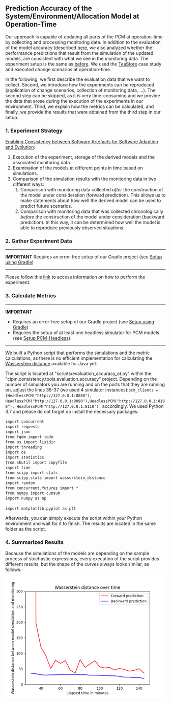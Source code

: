 ## Prediction Accuracy of the System/Environment/Allocation Model at Operation-Time
Our approach is capable of updating all parts of the PCM at operation-time by collecting and processing monitoring data. In addition to the evaluation of the model accuracy (described [here](https://github.com/CIPM-tools/CIPM-Pipeline/blob/documentation/cipm.consistency.root/cipm.consistency.tools.evaluation.accuracy/readmes/README-MODEL-ACC-OT.md), we also analyzed whether the performance predictions that result from the simulation of the updated models, are consistent with what we see in the monitoring data. The experiment setup is the same as [before](https://github.com/CIPM-tools/CIPM-Pipeline/blob/documentation/cipm.consistency.root/cipm.consistency.tools.evaluation.accuracy/readmes/README-MODEL-ACC-OT.md). We used the [TeaStore](https://github.com/CIPM-tools/TeaStore/tree/monitoring-cipm) case study and executed change scenarios at operation-time.

In the following, we first describe the evaluation data that we want to collect. Second, we introduce how the experiments can be reproduced (application of change scenarios, collection of monitoring data, ...). The second step can be skipped, as it is very time-consuming and we provide the data that arose during the execution of the experiments in our environment. Third, we explain how the metrics can be calculated, and finally, we provide the results that were obtained from the third step in our setup.

### 1. Experiment Strategy
[Enabling Consistency between Software Artefacts for Software Adaption and Evolution](https://ieeexplore.ieee.org/document/9426765):

1. Execution of the experiment, storage of the derived models and the associated monitoring data.
2. Examination of the models at different points in time based on simulations.
3. Comparison of the simulation results with the monitoring data in two different ways:
	1. Comparison with monitoring data collected *after* the construction of the model under consideration (forward prediction). This allows us to make statements about how well the derived model can be used to predict future scenarios.
	2. Comparison with monitoring data that was collected chronologically *before* the construction of the model under consideration (backward prediction). In this way, it can be determined how well the model is able to reproduce previously observed situations.


### 2. Gather Experiment Data
***
**IMPORTANT**
Requires an error-free setup of our Gradle project (see [Setup using Gradle](https://github.com/CIPM-tools/CIPM-Pipeline/wiki/Setup-using-Gradle))
***

Please follow this [link](https://github.com/CIPM-tools/CIPM-Pipeline/blob/documentation/cipm.consistency.root/cipm.consistency.tools.evaluation.docker/teastore/README.md) to access information on how to perform the experiment.

### 3. Calculate Metrics
***
**IMPORTANT**
* Requires an error-free setup of our Gradle project (see [Setup using Gradle](https://github.com/CIPM-tools/CIPM-Pipeline/wiki/Setup-using-Gradle))
* Requires the setup of at least one headless simulator for PCM models (see [Setup PCM-Headless](https://github.com/dmonsch/PCM-Headless/wiki/Setup-using-Docker)).

***

We built a Python script that performs the simulations and the metric calculations, as there is no efficient implementation for calculating the [Wasserstein distance](https://en.wikipedia.org/wiki/Wasserstein_metric) available for Java yet.

The script is located at "scripts/evaluation_accuracy_ot.py" within the "cipm.consistency.tools.evaluation.accuracy" project. Depending on the number of simulators you are running and on the ports that they are running on, adjust the lines 36-37 (we used 4 simulator instances):```pcm_clients = [HeadlessPCM("http://127.0.0.1:8080"), HeadlessPCM("http://127.0.0.1:8090"),HeadlessPCM("http://127.0.0.1:8100"), HeadlessPCM("http://127.0.0.1:8110")]``` accordingly. We used Python 3.7 and please do not forget do install the necessary packages:
```
import concurrent
import requests
import json
from tqdm import tqdm
from os import listdir
import threading
import os
import statistics
from shutil import copyfile
import time
from scipy import stats
from scipy.stats import wasserstein_distance
import random
from concurrent.futures import *
from numpy import cumsum
import numpy as np

import matplotlib.pyplot as plt
```

Afterwards, you can simply execute the script within your Python environment and wait for it to finish. The results are located in the same folder as the script.

### 4. Summarized Results
Because the simulations of the models are depending on the sample process of stochastic expressions, every execution of the script provides different results, but the shape of the curves always looks similar, as follows:

![Wasserstein distance over time, exemplary](https://github.com/CIPM-tools/CIPM-Pipeline/blob/documentation/cipm.consistency.root/cipm.consistency.tools.evaluation.accuracy/readmes/exemplary/ws_ot.png?raw=true)
